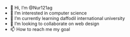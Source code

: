 - 👋 Hi, I’m @Nur121ag
- 👀 I’m interested in computer science 
- 🌱 I’m currently learning daffodil international university 
- 💞️ I’m looking to collaborate on web design 
- 📫 How to reach me my goal

<!---
Nur121ag/Nur121ag is a ✨ special ✨ repository because its `README.md` (this file) appears on your GitHub profile.
You can click the Preview link to take a look at your changes.
--->
